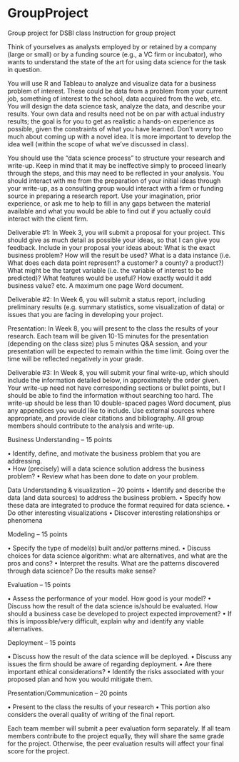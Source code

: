 # GroupProject


Group project for DSBI class
Instruction for group project 

Think of yourselves as analysts employed by or retained by a company (large or small) or by a funding source (e.g., a VC firm or incubator), who wants to understand the state of the art for using data science for the task in question. 

You will use R and Tableau to analyze and visualize data for a business problem of interest.  These could be data from a problem from your current job, something of interest to the school, data acquired from the web, etc.  You will design the data science task, analyze the data, and describe your results. Your own data and results need not be on par with actual industry results; the goal is for you to get as realistic a hands-on experience as possible, given the constraints of what you have learned. Don’t worry too much about coming up with a novel idea.  It is more important to develop the idea well (within the scope of what we’ve discussed in class). 

You should use the “data science process” to structure your research and write-up. Keep in mind that it may be ineffective simply to proceed linearly through the steps, and this may need to be reflected in your analysis.  You should interact with me from the preparation of your initial ideas through your write-up, as a consulting group would interact with a firm or funding source in preparing a research report. Use your imagination, prior experience, or ask me to help to fill in any gaps between the material available and what you would be able to find out if you actually could interact with the client firm.  

Deliverable #1: In Week 3, you will submit a proposal for your project.  This should give as much detail as possible your ideas, so that I can give you feedback.  Include in your proposal your ideas about: What is the exact business problem?  How will the result be used? What is a data instance (i.e. What does each data point represent? a customer? a county? a product?) What might be the target variable (i.e. the variable of interest to be predicted)?  What features would be useful?  How exactly would it add business value? etc. A maximum one page Word document.

Deliverable #2: In Week 6, you will submit a status report, including preliminary results (e.g. summary statistics, some visualization of data) or issues that you are facing in developing your project. 

Presentation: In Week 8, you will present to the class the results of your research.  Each team will be given 10-15 minutes for the presentation (depending on the class size) plus 5 minutes Q&A session, and your presentation will be expected to remain within the time limit. Going over the time will be reflected negatively in your grade. 

Deliverable #3: In Week 8, you will submit your final write-up, which should include the information detailed below, in approximately the order given. Your write-up need not have corresponding sections or bullet points, but I should be able to find the information without searching too hard. The write-up should be less than 10 double-spaced pages Word document, plus any appendices you would like to include.  Use external sources where appropriate, and provide clear citations and bibliography.  All group members should contribute to the analysis and write-up.  

Business Understanding – 15 points

•	Identify, define, and motivate the business problem that you are addressing.  
•	How (precisely) will a data science solution address the business problem?
•	Review what has been done to date on your problem.

Data Understanding & visualization – 20 points 
•	Identify and describe the data (and data sources) to address the business problem. 
•	Specify how these data are integrated to produce the format required for data science.
•	Do other interesting visualizations
•	Discover interesting relationships or phenomena

Modeling – 15 points

•	Specify the type of model(s) built and/or patterns mined.
•	Discuss choices for data science algorithm: what are alternatives, and what are the pros and cons?
•	Interpret the results. What are the patterns discovered through data science? Do the results make sense? 

Evaluation – 15 points

•	Assess the performance of your model. How good is your model? 
•	Discuss how the result of the data science is/should be evaluated.  How should a business case be developed to project expected improvement? 
•	If this is impossible/very difficult, explain why and identify any viable alternatives.

Deployment – 15 points

•	Discuss how the result of the data science will be deployed.
•	Discuss any issues the firm should be aware of regarding deployment.
•	Are there important ethical considerations?
•	Identify the risks associated with your proposed plan and how you would mitigate them. 


Presentation/Communication – 20 points

•	Present to the class the results of your research
•	This portion also considers the overall quality of writing of the final report.  

Each team member will submit a peer evaluation form separately. If all team members contribute to the project equally, they will share the same grade for the project. Otherwise, the peer evaluation results will affect your final score for the project. 
